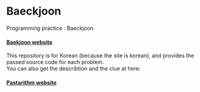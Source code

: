 # Baeckjoon
Programming practice : Baeckjoon  
  
#### [Baekjoon website](https://www.acmicpc.net/)  
  
This repository is for Korean (because the site is korean), and provides the passed source code for each problem.  
You can also get the describtion and the clue at here:  
#### [Pastarithm website](http://pastarithm.tistory.com/)
